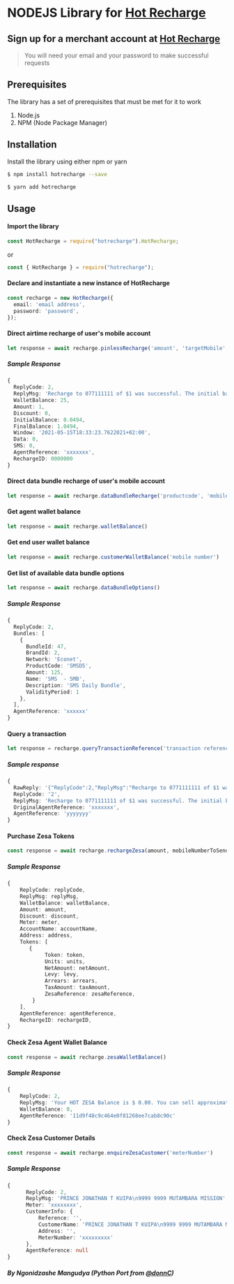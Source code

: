 # NODEJS Library for  [Hot Recharge](https://ssl.hot.co.zw)

## Sign up for a merchant account at [Hot Recharge](https://ssl.hot.co.zw)

> You will need your email and your password to make successful requests

## Prerequisites

The library has a set of prerequisites that must be met for it to work

1. Node.js
2. NPM (Node Package Manager)

## Installation

Install the library using either npm or yarn

```sh
$ npm install hotrecharge --save
```

```sh
$ yarn add hotrecharge
```

## Usage

#### Import the library

```typescript
const HotRecharge = require("hotrecharge").HotRecharge;
```

or

```typescript
const { HotRecharge } = require("hotrecharge");
```

#### Declare and instantiate a new instance of HotRecharge

```typescript
const recharge = new HotRecharge({
  email: 'email address',
  password: 'password',
});
```

#### Direct airtime recharge of user's mobile account

```typescript
let response = await recharge.pinlessRecharge('amount', 'targetMobile', 'BrandID', 'CustomerSMS')
```

##### Sample Response
```typescript
{
  ReplyCode: 2,
  ReplyMsg: 'Recharge to 077111111 of $1 was successful. The initial balance was $0.05 final balance is $1.05',
  WalletBalance: 25,
  Amount: 1,
  Discount: 0,
  InitialBalance: 0.0494,
  FinalBalance: 1.0494,
  Window: '2021-05-15T18:33:23.7622021+02:00',
  Data: 0,
  SMS: 0,
  AgentReference: 'xxxxxxx',
  RechargeID: 0000000
}
```

#### Direct data bundle recharge of user's mobile account

```typescript
let response = await recharge.dataBundleRecharge('productcode', 'mobile number', 'custom message')
```

#### Get agent wallet balance

```typescript
let response = await recharge.walletBalance()
```

#### Get end user wallet balance

```typescript
let response = await recharge.customerWalletBalance('mobile number')
```

#### Get list of available data bundle options

```typescript
let response = await recharge.dataBundleOptions()
```

##### Sample Response
```typescript
{
  ReplyCode: 2,
  Bundles: [
    {
      BundleId: 47,
      BrandId: 2,
      Network: 'Econet',
      ProductCode: 'SMSD5',
      Amount: 125,
      Name: 'SMS  - 5MB',
      Description: 'SMS Daily Bundle',
      ValidityPeriod: 1
    },
  ],
  AgentReference: 'xxxxxx'
}
```

#### Query a transaction
```typescript
let response = recharge.queryTransactionReference('transaction reference')
```

##### Sample response
```typescript
{
  RawReply: '{"ReplyCode":2,"ReplyMsg":"Recharge to 0771111111 of $1 was successful. The initial balance was $0.05 final balance is $1.05","WalletBalance":25.0000,"Amount":1.0,"Discount":0.0000,"InitialBalance":0.0494,"FinalBalance":1.0494,"Window":"2021-05-15T18:33:23.7622021+02:00","Data":0.0,"SMS":0,"AgentReference":"xxxxxxx","RechargeID":0000000}',
  ReplyCode: '2',
  ReplyMsg: 'Recharge to 0771111111 of $1 was successful. The initial balance was $0.05 final balance is $1.05',
  OriginalAgentReference: 'xxxxxxx',
  AgentReference: 'yyyyyyy'
}
```

#### Purchase Zesa Tokens
```typescript
const response = await recharge.rechargeZesa(amount, mobileNumberToSendTokenTo, meterNumber)
```

##### Sample Response
```typescript
{
    ReplyCode: replyCode,
    ReplyMsg: replyMsg,
    WalletBalance: walletBalance,
    Amount: amount,
    Discount: discount,
    Meter: meter,
    AccountName: accountName,
    Address: address,
    Tokens: [
       {
            Token: token,
            Units: units,
            NetAmount: netAmount,
            Levy: levy,
            Arrears: arrears,
            TaxAmount: taxAmount,
            ZesaReference: zesaReference,
        }
    ],
    AgentReference: agentReference,
    RechargeID: rechargeID,
}
```

#### Check Zesa Agent Wallet Balance
```typescript
const response = await recharge.zesaWalletBalance()
```

##### Sample Response
```typescript
{
    ReplyCode: 2,
    ReplyMsg: 'Your HOT ZESA Balance is $ 0.00. You can sell approximately $ 0.00.', 
    WalletBalance: 0,
    AgentReference: '11d9f48c9c464e0f81268ee7cab8c90c'
}
```

#### Check Zesa Customer Details
```typescript
const response = await recharge.enquireZesaCustomer('meterNumber')
```

##### Sample Response
```typescript
{
      ReplyCode: 2,
      ReplyMsg: 'PRINCE JONATHAN T KUIPA\n9999 9999 MUTAMBARA MISSION',
      Meter: 'xxxxxxxx',
      CustomerInfo: {
          Reference: '',
          CustomerName: 'PRINCE JONATHAN T KUIPA\n9999 9999 MUTAMBARA MISSION',
          Address: '',
          MeterNumber: 'xxxxxxxxx'
      },
      AgentReference: null
}
```

##### By Ngonidzashe Mangudya (Python Port from [@donnC](https://github.com/DonnC/Hot-Recharge-ZW))
